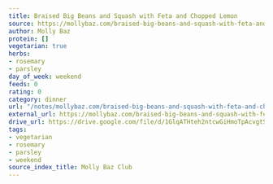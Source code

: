 ```yaml
---
title: Braised Big Beans and Squash with Feta and Chopped Lemon
source: https://mollybaz.com/braised-big-beans-and-squash-with-feta-and-chopped-lemon/
author: Molly Baz
protein: []
vegetarian: true
herbs:
- rosemary
- parsley
day_of_week: weekend
feeds: 0
rating: 0
category: dinner
url: "/notes/mollybaz.com/braised-big-beans-and-squash-with-feta-and-chopped-lemon.html"
external_url: https://mollybaz.com/braised-big-beans-and-squash-with-feta-and-chopped-lemon/
drive_url: https://drive.google.com/file/d/1GlqATHteh2ntcwGiHmoTpAcvgtSoCzec/view?usp=drive_link
tags:
- vegetarian
- rosemary
- parsley
- weekend
source_index_title: Molly Baz Club
---
```



